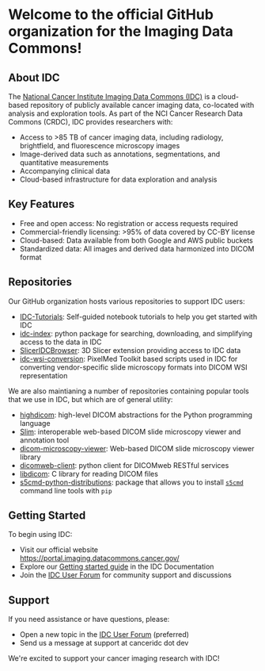 # Welcome to the official GitHub organization for the Imaging Data Commons!

## About IDC

The [National Cancer Institute Imaging Data Commons (IDC)](https://portal.imaging.datacommons.cancer.gov/) is a cloud-based repository of publicly available cancer imaging data, co-located with analysis and exploration tools. As part of the NCI Cancer Research Data Commons (CRDC), IDC provides researchers with:
* Access to >85 TB of cancer imaging data, including radiology, brightfield, and fluorescence microscopy images
* Image-derived data such as annotations, segmentations, and quantitative measurements
* Accompanying clinical data
* Cloud-based infrastructure for data exploration and analysis

## Key Features

* Free and open access: No registration or access requests required
* Commercial-friendly licensing: >95% of data covered by CC-BY license
* Cloud-based: Data available from both Google and AWS public buckets
* Standardized data: All images and derived data harmonized into DICOM format

## Repositories

Our GitHub organization hosts various repositories to support IDC users:
* [IDC-Tutorials](https://github.com/ImagingDataCommons/IDC-Tutorials): Self-guided notebook tutorials to help you get started with IDC
* [idc-index](https://github.com/ImagingDataCommons/idc-index): python package for searching, downloading, and simplifying access to the data in IDC
* [SlicerIDCBrowser](https://github.com/ImagingDataCommons/SlicerIDCBrowser): 3D Slicer extension providing access to IDC data
* [idc-wsi-conversion](https://github.com/ImagingDataCommons/idc-wsi-conversion): PixelMed Toolkit based scripts used in IDC for converting vendor-specific slide microscopy formats into DICOM WSI representation

We are also maintianing a number of repositories containing popular tools that we use in IDC, but which are of general utility:
* [highdicom](https://github.com/ImagingDataCommons/highdicom): high-level DICOM abstractions for the Python programming language
* [Slim](https://github.com/ImagingDataCommons/slim): interoperable web-based DICOM slide microscopy viewer and annotation tool
* [dicom-microscopy-viewer](https://github.com/ImagingDataCommons/dicom-microscopy-viewer): Web-based DICOM slide microscopy viewer library
* [dicomweb-client](https://github.com/ImagingDataCommons/dicomweb-client): python client for DICOMweb RESTful services
* [libdicom](https://github.com/ImagingDataCommons/libdicom): C library for reading DICOM files
* [s5cmd-python-distributions](https://github.com/ImagingDataCommons/s5cmd-python-distributions): package that allows you to install [`s5cmd`](https://github.com/peak/s5cmd) command line tools with `pip`


## Getting Started
To begin using IDC:
* Visit our official website https://portal.imaging.datacommons.cancer.gov/
* Explore our [Getting started guide](https://learn.canceridc.dev/getting-started-with-idc) in the IDC Documentation
* Join the [IDC User Forum](https://discourse.canceridc.dev/) for community support and discussions

## Support
If you need assistance or have questions, please:
* Open a new topic in the [IDC User Forum](https://discourse.canceridc.dev/) (preferred)
* Send us a message at support at canceridc dot dev

We're excited to support your cancer imaging research with IDC!

